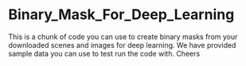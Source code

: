 # Binary_Mask_For_Deep_Learning
 This is a chunk of code you can use to create binary masks from your downloaded scenes and images for deep learning. We have provided sample data you can use to test run the code with. Cheers
